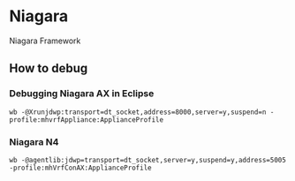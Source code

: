 # Niagara
Niagara Framework





## How to debug
### Debugging Niagara AX in Eclipse
```
wb -@Xrunjdwp:transport=dt_socket,address=8000,server=y,suspend=n -profile:mhvrfAppliance:ApplianceProfile
```

### Niagara N4
```
wb -@agentlib:jdwp=transport=dt_socket,server=y,suspend=y,address=5005 -profile:mhVrfConAX:ApplianceProfile
```

